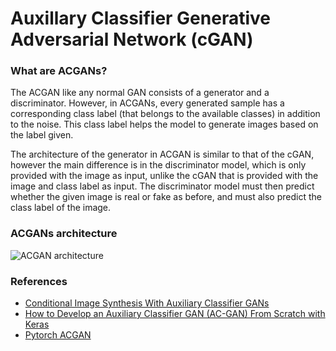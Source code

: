 # Auxillary Classifier Generative Adversarial Network (cGAN)

### What are ACGANs?
The ACGAN like any normal GAN consists of a generator and a discriminator. However, in ACGANs, every generated sample has a corresponding class label (that belongs to the available classes) in addition to the noise. This class label helps the model to generate images based on the label given.

The architecture of the generator in ACGAN is similar to that of the cGAN, however the main difference is in the discriminator model, which is only provided with the image as input, unlike the cGAN that is provided with the image and class label as input. The discriminator model must then predict whether the given image is real or fake as before, and must also predict the class label of the image.

### ACGANs architecture
![ACGAN architecture](assets/architecture.jpg)

### References
 - [Conditional Image Synthesis With Auxiliary Classifier GANs](https://arxiv.org/pdf/1610.09585.pdf)
 - [How to Develop an Auxiliary Classifier GAN (AC-GAN) From Scratch with Keras](https://machinelearningmastery.com/how-to-develop-an-auxiliary-classifier-gan-ac-gan-from-scratch-with-keras/)
 - [Pytorch ACGAN](https://github.com/eriklindernoren/PyTorch-GAN/blob/master/implementations/acgan)



